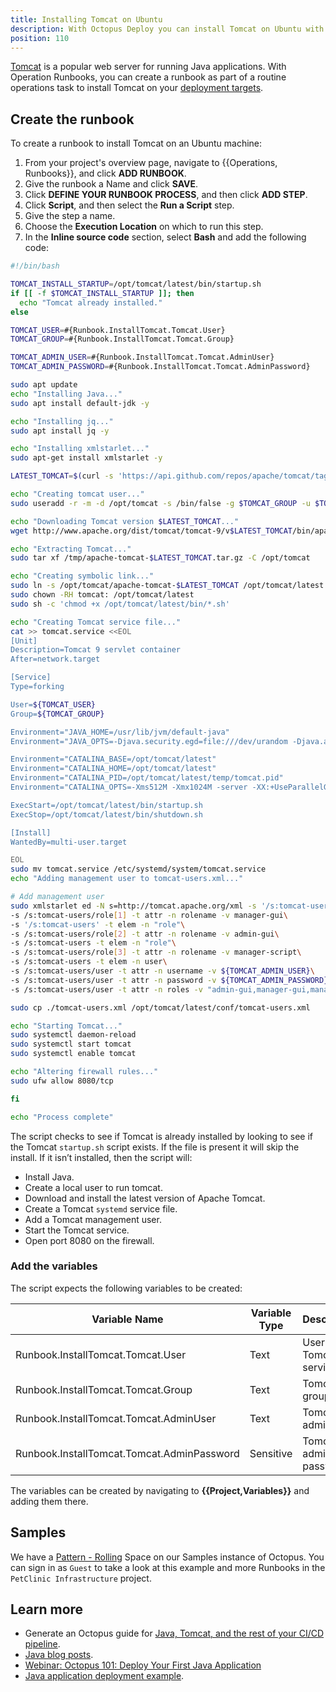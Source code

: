 ```yaml
---
title: Installing Tomcat on Ubuntu
description: With Octopus Deploy you can install Tomcat on Ubuntu with a runbook as part of a routine operations task.
position: 110
---
```


[Tomcat](https://tomcat.apache.org/) is a popular web server for running Java applications. With Operation Runbooks, you can create a runbook as part of a routine operations task to install Tomcat on your [deployment targets](/docs/getting-started-guides/deployment-targets.md).

## Create the runbook

To create a runbook to install Tomcat on an Ubuntu machine:

1. From your project's overview page, navigate to {{Operations, Runbooks}}, and click **ADD RUNBOOK**.
1. Give the runbook a Name and click **SAVE**.
1. Click **DEFINE YOUR RUNBOOK PROCESS**, and then click **ADD STEP**.
1. Click **Script**, and then select the **Run a Script** step.
1. Give the step a name.
1. Choose the **Execution Location** on which to run this step.
1. In the **Inline source code** section, select **Bash** and add the following code:

```bash
#!/bin/bash

TOMCAT_INSTALL_STARTUP=/opt/tomcat/latest/bin/startup.sh
if [[ -f $TOMCAT_INSTALL_STARTUP ]]; then
  echo "Tomcat already installed."
else

TOMCAT_USER=#{Runbook.InstallTomcat.Tomcat.User}
TOMCAT_GROUP=#{Runbook.InstallTomcat.Tomcat.Group}

TOMCAT_ADMIN_USER=#{Runbook.InstallTomcat.Tomcat.AdminUser}
TOMCAT_ADMIN_PASSWORD=#{Runbook.InstallTomcat.Tomcat.AdminPassword}

sudo apt update
echo "Installing Java..."
sudo apt install default-jdk -y

echo "Installing jq..."
sudo apt install jq -y

echo "Installing xmlstarlet..."
sudo apt-get install xmlstarlet -y

LATEST_TOMCAT=$(curl -s 'https://api.github.com/repos/apache/tomcat/tags' | jq -r .[].name | grep -v '-' | head -1)

echo "Creating tomcat user..."
sudo useradd -r -m -d /opt/tomcat -s /bin/false -g $TOMCAT_GROUP -u $TOMCAT_USER

echo "Downloading Tomcat version $LATEST_TOMCAT..."
wget http://www.apache.org/dist/tomcat/tomcat-9/v$LATEST_TOMCAT/bin/apache-tomcat-$LATEST_TOMCAT.tar.gz -P /tmp

echo "Extracting Tomcat..."
sudo tar xf /tmp/apache-tomcat-$LATEST_TOMCAT.tar.gz -C /opt/tomcat

echo "Creating symbolic link..."
sudo ln -s /opt/tomcat/apache-tomcat-$LATEST_TOMCAT /opt/tomcat/latest
sudo chown -RH tomcat: /opt/tomcat/latest
sudo sh -c 'chmod +x /opt/tomcat/latest/bin/*.sh'

echo "Creating Tomcat service file..."
cat >> tomcat.service <<EOL
[Unit]
Description=Tomcat 9 servlet container
After=network.target

[Service]
Type=forking

User=${TOMCAT_USER}
Group=${TOMCAT_GROUP}

Environment="JAVA_HOME=/usr/lib/jvm/default-java"
Environment="JAVA_OPTS=-Djava.security.egd=file:///dev/urandom -Djava.awt.headless=true"

Environment="CATALINA_BASE=/opt/tomcat/latest"
Environment="CATALINA_HOME=/opt/tomcat/latest"
Environment="CATALINA_PID=/opt/tomcat/latest/temp/tomcat.pid"
Environment="CATALINA_OPTS=-Xms512M -Xmx1024M -server -XX:+UseParallelGC"

ExecStart=/opt/tomcat/latest/bin/startup.sh
ExecStop=/opt/tomcat/latest/bin/shutdown.sh

[Install]
WantedBy=multi-user.target

EOL
sudo mv tomcat.service /etc/systemd/system/tomcat.service
echo "Adding management user to tomcat-users.xml..."

# Add management user
sudo xmlstarlet ed -N s=http://tomcat.apache.org/xml -s '/s:tomcat-users' -t elem -n "role" -v ''\
-s /s:tomcat-users/role[1] -t attr -n rolename -v manager-gui\
-s '/s:tomcat-users' -t elem -n "role"\
-s /s:tomcat-users/role[2] -t attr -n rolename -v admin-gui\
-s /s:tomcat-users -t elem -n "role"\
-s /s:tomcat-users/role[3] -t attr -n rolename -v manager-script\
-s /s:tomcat-users -t elem -n user\
-s /s:tomcat-users/user -t attr -n username -v ${TOMCAT_ADMIN_USER}\
-s /s:tomcat-users/user -t attr -n password -v ${TOMCAT_ADMIN_PASSWORD}\
-s /s:tomcat-users/user -t attr -n roles -v "admin-gui,manager-gui,manager-script" /opt/tomcat/latest/conf/tomcat-users.xml > tomcat-users.xml

sudo cp ./tomcat-users.xml /opt/tomcat/latest/conf/tomcat-users.xml

echo "Starting Tomcat..."
sudo systemctl daemon-reload
sudo systemctl start tomcat
sudo systemctl enable tomcat

echo "Altering firewall rules..."
sudo ufw allow 8080/tcp

fi

echo "Process complete"
```

The script checks to see if Tomcat is already installed by looking to see if the Tomcat `startup.sh` script exists. If the file is present it will skip the install. If it isn’t installed, then the script will:

- Install Java.
- Create a local user to run tomcat.
- Download and install the latest version of Apache Tomcat.
- Create a Tomcat `systemd` service file.
- Add a Tomcat management user.
- Start the Tomcat service.
- Open port 8080 on the firewall.

### Add the variables

The script expects the following variables to be created:


| Variable Name | Variable Type | Description | Example |
| ------------- | ------------- | ------------- | ------------- |
| Runbook.InstallTomcat.Tomcat.User | Text | User to run Tomcat service | tomcat |
| Runbook.InstallTomcat.Tomcat.Group | Text | Tomcat group | tomcat |
| Runbook.InstallTomcat.Tomcat.AdminUser | Text | Tomcat admin user | tomcatadmin |
| Runbook.InstallTomcat.Tomcat.AdminPassword | Sensitive | Tomcat admin user password | SuperSecretPa$$word |

The variables can be created by navigating to **{{Project,Variables}}** and adding them there.

## Samples

We have a [Pattern - Rolling](https://g.octopushq.com/PatternRollingSamplesSpace) Space on our Samples instance of Octopus. You can sign in as `Guest` to take a look at this example and more Runbooks in the `PetClinic Infrastructure` project.

## Learn more

- Generate an Octopus guide for [Java, Tomcat, and the rest of your CI/CD pipeline](https://octopus.com/docs/guides?application=Java&destination=Tomcat).
- [Java blog posts](https://octopus.com/blog/tag/java).
- [Webinar: Octopus 101: Deploy Your First Java Application](https://www.youtube.com/watch?v=AM6GyYr2n4Y)
- [Java application deployment example](/docs/deployment-examples/java-applications/deploying-java-applications.md).
